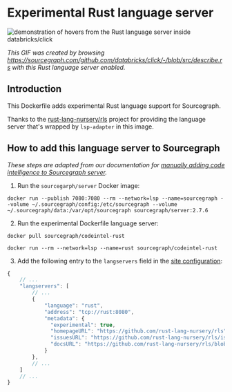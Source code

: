 # Experimental Rust language server 

![demonstration of hovers from the Rust language server inside databricks/click](https://cl.ly/383f3V0P1r1u/Screen%20Recording%202018-05-07%20at%2005.58%20PM.gif)

*This GIF was created by browsing https://sourcegraph.com/github.com/databricks/click/-/blob/src/describe.rs with this Rust language server enabled.*

## Introduction

This Dockerfile adds experimental Rust language support for Sourcegraph. 

Thanks to the [rust-lang-nursery/rls](https://github.com/rust-lang-nursery/rls) project for providing the language server that's wrapped by `lsp-adapter` in this image.

## How to add this language server to Sourcegraph

*These steps are adapted from our documentation for [manually adding code intelligence to Sourcegraph server](https://about.sourcegraph.com/docs/code-intelligence/install-manual/).*

1. Run the `sourcegarph/server` Docker image: 

```shell
docker run --publish 7080:7080 --rm --network=lsp --name=sourcegraph --volume ~/.sourcegraph/config:/etc/sourcegraph --volume ~/.sourcegraph/data:/var/opt/sourcegraph sourcegraph/server:2.7.6
```

2. Run the experimental Dockerfile language server:

  ```shell
  docker pull sourcegraph/codeintel-rust

  docker run --rm --network=lsp --name=rust sourcegraph/codeintel-rust
  ```

3. Add the following entry to the `langservers` field in the [site configuration](https://about.sourcegraph.com/docs/config):

  ```js
  {
      // ...
      "langservers": [
          // ...
          {
              "language": "rust",
              "address": "tcp://rust:8080",
              "metadata": {
                "experimental": true,
                "homepageURL": "https://github.com/rust-lang-nursery/rls", 
                "issuesURL": "https://github.com/rust-lang-nursery/rls/issues", 
                "docsURL": "https://github.com/rust-lang-nursery/rls/blob/master/README.md"
              }
          },
          // ...
      ]
      // ...
  }
  ```

